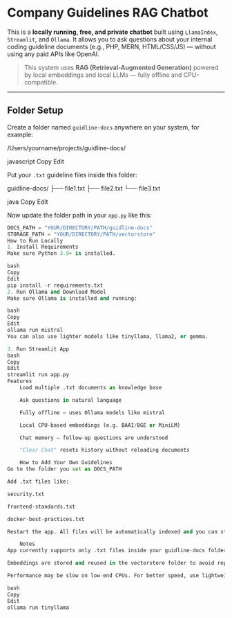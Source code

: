 # Company Guidelines RAG Chatbot

This is a **locally running, free, and private chatbot** built using `LlamaIndex`, `Streamlit`, and `Ollama`. It allows you to ask questions about your internal coding guideline documents (e.g., PHP, MERN, HTML/CSS/JS) — without using any paid APIs like OpenAI.

> This system uses **RAG (Retrieval-Augmented Generation)** powered by local embeddings and local LLMs — fully offline and CPU-compatible.

---

## Folder Setup

Create a folder named `guidline-docs` anywhere on your system, for example:

/Users/yourname/projects/guidline-docs/

javascript
Copy
Edit

Put your `.txt` guideline files inside this folder:

guidline-docs/
├── file1.txt
├── file2.txt
└── file3.txt

java
Copy
Edit

Now update the folder path in your `app.py` like this:

```python
DOCS_PATH = "YOUR/DIRECTORY/PATH/guidline-docs"
STORAGE_PATH = "YOUR/DIRECTORY/PATH/vectorstore"
How to Run Locally
1. Install Requirements
Make sure Python 3.9+ is installed.

bash
Copy
Edit
pip install -r requirements.txt
2. Run Ollama and Download Model
Make sure Ollama is installed and running:

bash
Copy
Edit
ollama run mistral
You can also use lighter models like tinyllama, llama2, or gemma.

3. Run Streamlit App
bash
Copy
Edit
streamlit run app.py
Features
    Load multiple .txt documents as knowledge base

    Ask questions in natural language

    Fully offline — uses Ollama models like mistral

    Local CPU-based embeddings (e.g. BAAI/BGE or MiniLM)

    Chat memory — follow-up questions are understood

    "Clear Chat" resets history without reloading documents

    How to Add Your Own Guidelines
Go to the folder you set as DOCS_PATH

Add .txt files like:

security.txt

frontend-standards.txt

docker-best-practices.txt

Restart the app. All files will be automatically indexed and you can start chatting about them.

    Notes
App currently supports only .txt files inside your guidline-docs folder.

Embeddings are stored and reused in the vectorstore folder to avoid reprocessing on each run.

Performance may be slow on low-end CPUs. For better speed, use lightweight models like:

bash
Copy
Edit
ollama run tinyllama
